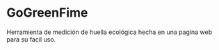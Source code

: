 # GoGreenFime
Herramienta de medición de huella ecológica hecha en una pagina web para su facil uso.
